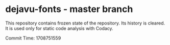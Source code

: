 # dejavu-fonts - master branch

This repository contains frozen state of the repository.
Its history is cleared. It is used only for static code
analysis with Codacy.

Commit Time: 1708751559